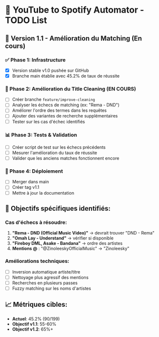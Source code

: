 # 🎵 YouTube to Spotify Automator - TODO List

## 🚀 Version 1.1 - Amélioration du Matching (En cours)

### ✅ Phase 1: Infrastructure

- [x] Version stable v1.0 pushée sur GitHub
- [x] Branche main établie avec 45.2% de taux de réussite

### 🔄 Phase 2: Amélioration du Title Cleaning (EN COURS)

- [ ] Créer branche `feature/improve-cleaning`
- [ ] Analyser les échecs de matching (ex: "Rema - DND")
- [ ] Améliorer l'ordre des termes dans les requêtes
- [ ] Ajouter des variantes de recherche supplémentaires
- [ ] Tester sur les cas d'échec identifiés

### 📊 Phase 3: Tests & Validation

- [ ] Créer script de test sur les échecs précédents
- [ ] Mesurer l'amélioration du taux de réussite
- [ ] Valider que les anciens matches fonctionnent encore

### 🔀 Phase 4: Déploiement

- [ ] Merger dans main
- [ ] Créer tag v1.1
- [ ] Mettre à jour la documentation

## 🎯 Objectifs spécifiques identifiés:

### Cas d'échecs à résoudre:

1. **"Rema - DND (Official Music Video)"** → devrait trouver "DND - Rema"
2. **"Omah Lay - Understand"** → vérifier si disponible
3. **"Fireboy DML, Asake - Bandana"** → ordre des artistes
4. **Mentions @** : "@ZinoleeskyOfficialMusic" → "Zinoleesky"

### Améliorations techniques:

- [ ] Inversion automatique artiste/titre
- [ ] Nettoyage plus agressif des mentions
- [ ] Recherches en plusieurs passes
- [ ] Fuzzy matching sur les noms d'artistes

## 📈 Métriques cibles:

- **Actuel**: 45.2% (90/199)
- **Objectif v1.1**: 55-60%
- **Objectif v1.2**: 65%+
